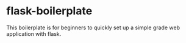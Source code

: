 # flask-boilerplate

This boilerplate is for beginners to quickly set up a simple grade web application with flask.
